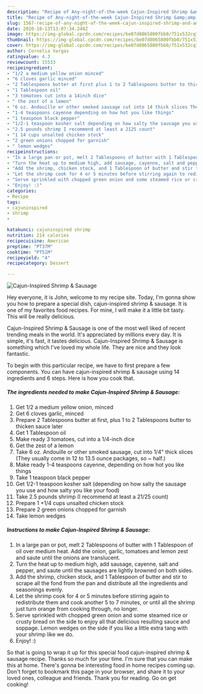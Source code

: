 ```yaml
---
description: "Recipe of Any-night-of-the-week Cajun-Inspired Shrimp &amp;amp; Sausage"
title: "Recipe of Any-night-of-the-week Cajun-Inspired Shrimp &amp;amp; Sausage"
slug: 1567-recipe-of-any-night-of-the-week-cajun-inspired-shrimp-and-amp-sausage
date: 2020-10-13T13:07:34.248Z
image: https://img-global.cpcdn.com/recipes/be07d8065800fbb0/751x532cq70/cajun-inspired-shrimp-sausage-recipe-main-photo.jpg
thumbnail: https://img-global.cpcdn.com/recipes/be07d8065800fbb0/751x532cq70/cajun-inspired-shrimp-sausage-recipe-main-photo.jpg
cover: https://img-global.cpcdn.com/recipes/be07d8065800fbb0/751x532cq70/cajun-inspired-shrimp-sausage-recipe-main-photo.jpg
author: Cornelia Vargas
ratingvalue: 4.3
reviewcount: 15533
recipeingredient:
- "1/2 a medium yellow onion minced"
- "6 cloves garlic minced"
- "2 Tablespoons butter at first plus 1 to 2 Tablespoons butter to thicken sauce later"
- "1 Tablespoon oil"
- "3 tomatoes cut into a 14inch dice"
- " the zest of a lemon"
- "6 oz. Andouille or other smoked sausage cut into 14 thick slices They usually come in 12 to 135 ounce packages so  half"
- "1-4 teaspoons cayenne depending on how hot you like things"
- "1 teaspoon black pepper"
- "1/2-1 teaspoon kosher salt depending on how salty the sausage you use and how salty you like your food"
- "2.5 pounds shrimp I recommend at least a 2125 count"
- "1 14 cups unsalted chicken stock"
- "2 green onions chopped for garnish"
- " lemon wedges"
recipeinstructions:
- "In a large pan or pot, melt 2 Tablespoons of butter with 1 Tablespoon of oil over medium heat. Add the onion, garlic, tomatoes and lemon zest and saute until the onions are translucent."
- "Turn the heat up to medium high, add sausage, cayenne, salt and pepper, and saute until the sausages are lightly browned on both sides."
- "Add the shrimp, chicken stock, and 1 Tablespoon of butter and stir to scrape all the fond from the pan and distribute all the ingredients and seasonings evenly."
- "Let the shrimp cook for 4 or 5 minutes before stirring again to redistribute them and cook another 5 to 7 minutes, or until all the shrimp just turn orange from cooking through, no longer."
- "Serve sprinkled with chopped green onion and some steamed rice or crusty bread on the side to enjoy all that delicious resulting sauce and soppage. Lemon wedges on the side if you like a little extra tang with your shrimp like we do."
- "Enjoy! :)"
categories:
- Recipe
tags:
- cajuninspired
- shrimp
- 

katakunci: cajuninspired shrimp  
nutrition: 214 calories
recipecuisine: American
preptime: "PT37M"
cooktime: "PT51M"
recipeyield: "4"
recipecategory: Dessert

---
```



![Cajun-Inspired Shrimp &amp; Sausage](https://img-global.cpcdn.com/recipes/be07d8065800fbb0/751x532cq70/cajun-inspired-shrimp-sausage-recipe-main-photo.jpg)

Hey everyone, it is John, welcome to my recipe site. Today, I'm gonna show you how to prepare a special dish, cajun-inspired shrimp &amp; sausage. It is one of my favorites food recipes. For mine, I will make it a little bit tasty. This will be really delicious.



Cajun-Inspired Shrimp &amp; Sausage is one of the most well liked of recent trending meals in the world. It's appreciated by millions every day. It is simple, it's fast, it tastes delicious. Cajun-Inspired Shrimp &amp; Sausage is something which I've loved my whole life. They are nice and they look fantastic.


To begin with this particular recipe, we have to first prepare a few components. You can have cajun-inspired shrimp &amp; sausage using 14 ingredients and 6 steps. Here is how you cook that.

<!--inarticleads1-->

##### The ingredients needed to make Cajun-Inspired Shrimp &amp; Sausage:

1. Get 1/2 a medium yellow onion, minced
1. Get 6 cloves garlic, minced
1. Prepare 2 Tablespoons butter at first, plus 1 to 2 Tablespoons butter to thicken sauce later
1. Get 1 Tablespoon oil
1. Make ready 3 tomatoes, cut into a 1/4-inch dice
1. Get  the zest of a lemon
1. Take 6 oz. Andouille or other smoked sausage, cut into 1/4&#34; thick slices (They usually come in 12 to 13.5 ounce packages, so ~ half.)
1. Make ready 1-4 teaspoons cayenne, depending on how hot you like things
1. Take 1 teaspoon black pepper
1. Get 1/2-1 teaspoon kosher salt (depending on how salty the sausage you use and how salty you like your food)
1. Take 2.5 pounds shrimp (I recommend at least a 21/25 count)
1. Prepare 1 +1/4 cups unsalted chicken stock
1. Prepare 2 green onions chopped for garnish
1. Take  lemon wedges




<!--inarticleads2-->

##### Instructions to make Cajun-Inspired Shrimp &amp; Sausage:

1. In a large pan or pot, melt 2 Tablespoons of butter with 1 Tablespoon of oil over medium heat. Add the onion, garlic, tomatoes and lemon zest and saute until the onions are translucent.
1. Turn the heat up to medium high, add sausage, cayenne, salt and pepper, and saute until the sausages are lightly browned on both sides.
1. Add the shrimp, chicken stock, and 1 Tablespoon of butter and stir to scrape all the fond from the pan and distribute all the ingredients and seasonings evenly.
1. Let the shrimp cook for 4 or 5 minutes before stirring again to redistribute them and cook another 5 to 7 minutes, or until all the shrimp just turn orange from cooking through, no longer.
1. Serve sprinkled with chopped green onion and some steamed rice or crusty bread on the side to enjoy all that delicious resulting sauce and soppage. Lemon wedges on the side if you like a little extra tang with your shrimp like we do.
1. Enjoy! :)




So that is going to wrap it up for this special food cajun-inspired shrimp &amp; sausage recipe. Thanks so much for your time. I'm sure that you can make this at home. There's gonna be interesting food in home recipes coming up. Don't forget to bookmark this page in your browser, and share it to your loved ones, colleague and friends. Thank you for reading. Go on get cooking!
